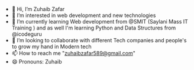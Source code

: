 - 👋 Hi, I’m Zuhaib Zafar 
- 👀 I’m interested in web development and new technologies
- 🌱 I’m currently learning Web development from @SMIT (Saylani Mass IT Training ) and as well I'm learning Python and Data Structures from @icodeguru
- 💞️ I’m looking to collaborate with different Tech companies and people's to grow my hand in Modern tech
- 📫 How to reach me "zuhaibzafar589@gmail.com"
- 😄 Pronouns: Zuhaib

<!---
zuhaib589/zuhaib589 is a ✨ special ✨ repository because its `README.md` (this file) appears on your GitHub profile.
You can click the Preview link to take a look at your changes.
--->
